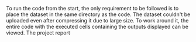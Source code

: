 To run the code from the start, the only requirement to be followed is to place the dataset in the same directory as the code.
The dataset couldn't be uploaded even after compressing it due to large size.
To work around it, the entire code with the executed cells containing the outputs displayed can be viewed.
The project report

